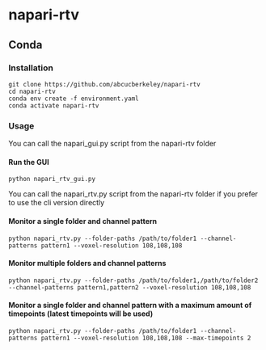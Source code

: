 # napari-rtv

## Conda

### Installation
````
git clone https://github.com/abcucberkeley/napari-rtv
cd napari-rtv
conda env create -f environment.yaml
conda activate napari-rtv
````

### Usage

You can call the napari_gui.py script from the napari-rtv folder

#### Run the GUI
````
python napari_rtv_gui.py
````

You can call the napari_rtv.py script from the napari-rtv folder if you prefer to use the cli version directly

#### Monitor a single folder and channel pattern
````
python napari_rtv.py --folder-paths /path/to/folder1 --channel-patterns pattern1 --voxel-resolution 108,108,108
````

#### Monitor multiple folders and channel patterns
````
python napari_rtv.py --folder-paths /path/to/folder1,/path/to/folder2 --channel-patterns pattern1,pattern2 --voxel-resolution 108,108,108
````

#### Monitor a single folder and channel pattern with a maximum amount of timepoints (latest timepoints will be used)
````
python napari_rtv.py --folder-paths /path/to/folder1 --channel-patterns pattern1 --voxel-resolution 108,108,108 --max-timepoints 2
````
